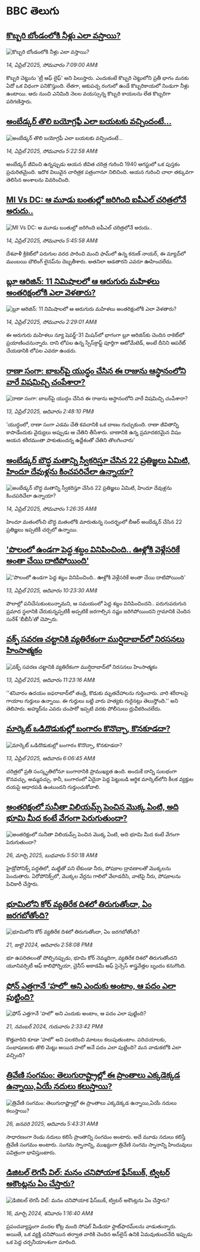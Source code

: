 # BBC తెలుగు## [కొబ్బరి బోండంలోకి నీళ్లు ఎలా వస్తాయి?](https://www.bbc.com/telugu/articles/czjn4mzxxy8o?at_campaign=githubrss)![కొబ్బరి బోండంలోకి నీళ్లు ఎలా వస్తాయి?](https://ichef.bbci.co.uk/ace/standard/240/cpsprodpb/46c5/live/684a55e0-18fd-11f0-8b11-7756b7b808cc.jpg)_14, ఏప్రిల్ 2025, సోమవారం 7:09:00 AMకి_కొబ్బరి చెట్టును 'ట్రీ ఆఫ్ లైఫ్' అని పిలుస్తారు. ఎందుకంటే కొబ్బరి చెట్టులోని ప్రతీ భాగం మనకు ఏదో ఒక విధంగా పనికొస్తుంది. లేతగా, ఆకుపచ్చ రంగులో ఉండే కొబ్బరికాయలో నిండుగా నీళ్లు ఉంటాయి. ఆరు నుంచి ఎనిమిది నెలల వయస్సున్న కొబ్బరి కాయలను లేత కొబ్బరిగా పరిగణిస్తారు.## [అంబేడ్కర్ తొలి బయోగ్రఫీ ఎలా బయటకు వచ్చిందంటే...](https://www.bbc.com/telugu/articles/cx20k1jpr3vo?at_campaign=githubrss)![అంబేడ్కర్ తొలి బయోగ్రఫీ ఎలా బయటకు వచ్చిందంటే...](https://ichef.bbci.co.uk/ace/standard/240/cpsprodpb/7889/live/26b90f10-1883-11f0-a455-cf1d5f751d2f.jpg)_14, ఏప్రిల్ 2025, సోమవారం 5:22:58 AMకి_అంబేడ్కర్ జీవించి ఉన్నప్పుడు ఆయన జీవిత చరిత్ర గురించి 1940 ఆగస్టులో ఒక పుస్తకం ప్రచురితమైంది. ఇదొక విలువైన చారిత్రక పత్రంగానూ నిలిచింది. ఆయన గురించి చాలా తక్కువగా తెలిసిన అంశాలను వివరించింది.## [MI Vs DC: ఆ మూడు బంతుల్లో జరిగింది ఐపీఎల్ చరిత్రలోనే అరుదు..](https://www.bbc.com/telugu/articles/c9qwygx7j78o?at_campaign=githubrss)![MI Vs DC: ఆ మూడు బంతుల్లో జరిగింది ఐపీఎల్ చరిత్రలోనే అరుదు..](https://ichef.bbci.co.uk/ace/standard/240/cpsprodpb/13f9/live/b544b1b0-18e9-11f0-8a1e-3ff815141b98.jpg)_14, ఏప్రిల్ 2025, సోమవారం 5:45:58 AMకి_దేశవాళీ క్రికెట్‌లో పరుగుల వరద పారించి మంచి ఫామ్‌లో ఉన్న కరుణ్ నాయర్, ఈ మ్యాచ్‌లో ముంబయి బౌలింగ్‌ లైనప్‌ను దెబ్బతీశారు. అతనిలా ఆడతారని ఎవరూ ఊహించలేదు.## [బ్లూ ఆరిజిన్: 11 నిమిషాలలో ఆ ఆరుగురు మహిళలు అంతరిక్షంలోకి ఎలా వెళతారు?](https://www.bbc.com/telugu/articles/c9qwx5nxz4jo?at_campaign=githubrss)![బ్లూ ఆరిజిన్: 11 నిమిషాలలో ఆ ఆరుగురు మహిళలు అంతరిక్షంలోకి ఎలా వెళతారు?](https://ichef.bbci.co.uk/ace/standard/240/cpsprodpb/64f6/live/a53d0040-1864-11f0-b1b3-7358f8d35a35.jpg)_14, ఏప్రిల్ 2025, సోమవారం 2:29:01 AMకి_ఈ ఆరుగురు మహిళలు న్యూ షెపర్డ్-31 మిషన్‌లో భాగంగా బ్లూ ఆరిజిన్‌కు చెందిన రాకెట్‌లో ప్రయాణించనున్నారు. దాని లోపల ఉన్న స్పేస్‌క్రాఫ్ట్ పూర్తిగా ఆటోమేటెడ్, అంటే దీనిని ఆపరేట్ చేయడానికి లోపల ఎవరూ ఉండరు.## [రాణా సంగా: బాబర్‌పై యుద్ధం చేసిన ఈ రాజును ఆస్థానంలోని వారే విషమిచ్చి చంపేశారా?](https://www.bbc.com/telugu/articles/cz019e4gz5mo?at_campaign=githubrss)![రాణా సంగా: బాబర్‌పై యుద్ధం చేసిన ఈ రాజును ఆస్థానంలోని వారే విషమిచ్చి చంపేశారా?](https://ichef.bbci.co.uk/ace/standard/240/cpsprodpb/fe57/live/00c9f4f0-186e-11f0-8a1e-3ff815141b98.jpg)_13, ఏప్రిల్ 2025, ఆదివారం 2:48:10 PMకి_‘యుద్ధంలో, రాణా సంగా ఎడమ చేతి కవచానికి ఒక బాణం గుచ్చుకుంది. రాణా జీవితాన్ని కాపాడేందుకు వైద్యులు అప్పుడు ఆ చేతిని తీసేశారు. బాణానికి ఉన్న ప్రమాదకరమైన విషం ఆయన శరీరమంతా పాకుతుందన్న ఉద్దేశంతో చేతిని తొలగించారు’## [అంబేడ్కర్ బౌద్ధ మతాన్ని స్వీకరిస్తూ చేసిన 22 ప్రతిజ్ఞలు ఏమిటి, హిందూ దేవుళ్లను కించపరిచేలా ఉన్నాయా?](https://www.bbc.com/telugu/articles/cgl066zmxzro?at_campaign=githubrss)![అంబేడ్కర్ బౌద్ధ మతాన్ని స్వీకరిస్తూ చేసిన 22 ప్రతిజ్ఞలు ఏమిటి, హిందూ దేవుళ్లను కించపరిచేలా ఉన్నాయా?](https://ichef.bbci.co.uk/ace/standard/240/cpsprodpb/e84a/live/4b2f64a0-7327-11ee-8139-61b1db4c8e2f.jpg)_14, ఏప్రిల్ 2025, సోమవారం 1:26:35 AMకి_హిందూ మతంలోంచి బౌద్ధ మతంలోకి మారుతున్న సందర్భంలో బీఆర్ అంబేడ్కర్ చేసిన 22 ప్రతిజ్ఞలు ఇప్పటికీ చర్చలో ఉన్నాయి.## ['పొలంలో ఉండగా పెద్ద శబ్దం వినిపించింది.. ఊళ్లోకి వెళ్లేసరికే అంతా చేయి దాటిపోయింది'](https://www.bbc.com/telugu/articles/cjewl127j1ko?at_campaign=githubrss)!['పొలంలో ఉండగా పెద్ద శబ్దం వినిపించింది.. ఊళ్లోకి వెళ్లేసరికే అంతా చేయి దాటిపోయింది'](https://ichef.bbci.co.uk/ace/standard/240/cpsprodpb/cc72/live/af8cefc0-1868-11f0-b1b3-7358f8d35a35.jpg)_13, ఏప్రిల్ 2025, ఆదివారం 10:23:30 AMకి_పొలాల్లో పనిచేసుకుంటున్నామని, ఆ సమయంలో పెద్ద శబ్దం వినిపించిందని.. పరుగుపరుగున ప్రమాద స్థలానికి చేరుకున్నప్పటికీ అప్పటికే జరగాల్సిన నష్టం జరిగిపోయిందని గ్రామానికి చెందిన సురేశ్ ‘బీబీసీ’తో చెప్పారు.## [వక్ఫ్ సవరణ చట్టానికి వ్యతిరేకంగా ముర్షిదాబాద్‌లో నిరసనలు హింసాత్మకం](https://www.bbc.com/telugu/articles/cm25z0mm5nno?at_campaign=githubrss)![వక్ఫ్ సవరణ చట్టానికి వ్యతిరేకంగా ముర్షిదాబాద్‌లో నిరసనలు హింసాత్మకం](https://ichef.bbci.co.uk/ace/standard/240/cpsprodpb/0e4a/live/0fb09120-1852-11f0-a455-cf1d5f751d2f.jpg)_13, ఏప్రిల్ 2025, ఆదివారం 11:23:16 AMకి_''శనివారం ఉదయం జఫరాబాద్‌లో తండ్రి, కొడుకు మృతదేహాలను గుర్తించారు. వారి శరీరాలపై గాయాల గుర్తులు ఉన్నాయి. ఈ గుర్తులు బట్టి వారు హత్యకు గురైనట్లు తెలుస్తోంది.'' అని తెలిపారు. అహ్మద్‌ను ఎవరు చంపారో ఇప్పటి వరకు పోలీసులు ధ్రువీకరించలేదు.## [మార్కెట్ ఒడిదొడుకుల్లో బంగారం కొనొచ్చా, కొనకూడదా?](https://www.bbc.com/telugu/articles/cg41v7gwvwro?at_campaign=githubrss)![మార్కెట్ ఒడిదొడుకుల్లో బంగారం కొనొచ్చా, కొనకూడదా?](https://ichef.bbci.co.uk/ace/standard/240/cpsprodpb/4647/live/3997fe80-176a-11f0-8a1e-3ff815141b98.jpg)_13, ఏప్రిల్ 2025, ఆదివారం 6:06:45 AMకి_చరిత్రలో ప్రతి సంస్కృతిలోనూ బంగారానికి ప్రాముఖ్యత ఉంది. అందుకే దాన్ని సులభంగా కొనవచ్చు, అమ్మవచ్చు. కానీ,  బంగారంలో ఏదైనా పెద్ద పెట్టుబడి ఆర్థిక మార్కెట్‌లోని కీలక వ్యక్తుల దయపై ఆధారపడి ఉంటుందని గుర్తుంచుకోవాలి.## [అంతరిక్షంలో సునీతా విలియమ్స్ పెంచిన మొక్క ఏంటి, అది భూమి మీద కంటే వేగంగా పెరుగుతుందా?](https://www.bbc.com/telugu/articles/c1mn43gmj39o?at_campaign=githubrss)![అంతరిక్షంలో సునీతా విలియమ్స్ పెంచిన మొక్క ఏంటి, అది భూమి మీద కంటే వేగంగా పెరుగుతుందా?](https://ichef.bbci.co.uk/ace/standard/240/cpsprodpb/931a/live/71e4f570-0966-11f0-94d4-6f954f5dcfa3.jpg)_26, మార్చి 2025, బుధవారం 5:50:18 AMకి_హైడ్రోపోనిక్స్‌ పద్ధతిలో, మట్టితో పని లేకుండా నీరు, పోషకాల ద్రావణాలతో మొక్కలను పెంచుతారు. ఏరోపోనిక్స్‌లో, మొక్కల వేర్లను గాలిలో వేలాడదీసి, వాటిపై నీరు, పోషకాలను పిచికారీ చేస్తారు.## [భూమిలోని కోర్ వ్యతిరేక దిశలో తిరుగుతోందా, ఏం జరగబోతోంది?](https://www.bbc.com/telugu/articles/crgr7rnd7g4o?at_campaign=githubrss)![భూమిలోని కోర్ వ్యతిరేక దిశలో తిరుగుతోందా, ఏం జరగబోతోంది?](https://ichef.bbci.co.uk/ace/standard/240/cpsprodpb/cc28/live/4457bc00-3ec3-11ef-b2f4-77406157b906.jpg)_21, జులై 2024, ఆదివారం 2:58:08 PMకి_భూ ఉపరితలంతో పోల్చినప్పుడు, భూమి కోర్ నెమ్మదిగా, వ్యతిరేక దిశలో తిరుగుతోందని యూనివర్సిటీ ఆఫ్ కాలిఫోర్నియా, చైనీస్ అకాడమీ ఆఫ్ సైన్సెస్‌ శాస్త్రవేత్తల బృందం కనుగొంది.## [ఫోన్ ఎత్తగానే ‘హలో’ అని ఎందుకు అంటాం, ఆ పదం ఎలా పుట్టింది?](https://www.bbc.com/telugu/articles/cgj7x7gdjq4o?at_campaign=githubrss)![ఫోన్ ఎత్తగానే ‘హలో’ అని ఎందుకు అంటాం, ఆ పదం ఎలా పుట్టింది?](https://ichef.bbci.co.uk/ace/standard/240/cpsprodpb/0618/live/7a20ebb0-a807-11ef-b21e-5359bd56d02f.jpg)_21, నవంబర్ 2024, గురువారం 2:33:42 PMకి_కొత్తవారిని కూడా ‘హలో’ అని పలకరించి మాటలు కలుపుతుంటాం.  పరిచయాలకు, సంభాషణలకు తొలి మెట్టు అయిన హలో అనే పదం ఎలా పుట్టింది? మన వాడుకలోకి ఎలా వచ్చింది?## [త్రివేణి సంగమం: తెలుగురాష్ట్రాల్లో ఈ ప్రాంతాలు ఎక్కడెక్కడ ఉన్నాయి,ఏయే నదులు కలుస్తాయి? ](https://www.bbc.com/telugu/articles/cz7elrr17jeo?at_campaign=githubrss)![త్రివేణి సంగమం: తెలుగురాష్ట్రాల్లో ఈ ప్రాంతాలు ఎక్కడెక్కడ ఉన్నాయి,ఏయే నదులు కలుస్తాయి? ](https://ichef.bbci.co.uk/ace/standard/240/cpsprodpb/9dad/live/7f50e780-da42-11ef-a37f-eba91255dc3d.jpg)_26, జనవరి 2025, ఆదివారం 5:43:31 AMకి_సాధారణంగా రెండు నదులు కలిసే ప్రాంతాన్ని సంగమం అంటారు. అదే మూడు నదులు కలిస్తే త్రివేణి సంగమం అంటారు. సంగమ స్నానాన్ని, ముఖ్యంగా త్రివేణి సంగమ స్నానాన్ని హిందువులు పవిత్రంగా భావిస్తుంటారు.## [డిజిటల్ లెగసీ విల్: మనం చనిపోయాక ఫేస్‌బుక్, ట్విటర్‌ అకౌంట్లను ఏం చేస్తారు?](https://www.bbc.com/telugu/articles/cx0zl1qeyq2o?at_campaign=githubrss)![డిజిటల్ లెగసీ విల్: మనం చనిపోయాక ఫేస్‌బుక్, ట్విటర్‌ అకౌంట్లను ఏం చేస్తారు?](https://ichef.bbci.co.uk/ace/standard/240/cpsprodpb/bea2/live/2323ffd0-e2d4-11ee-9410-0f893255c2a0.jpg)_16, మార్చి 2024, శనివారం 1:16:40 AMకి_ప్రపంచవ్యాప్తంగా వందల కోట్ల మంది సోషల్ మీడియా ఫ్లాట్‌ఫారమ్‌లను వాడుతున్నారు. అయితే, ఒక వ్యక్తి చనిపోయిన తర్వాత వారికి చెందిన ఆన్‌లైన్ ఉనికి ఏమవుతుందనేది ఇప్పుడు ఒక పెద్ద చర్చనీయాంశంగా మారింది.